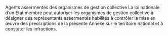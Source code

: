 Agents assermentés des organismes
de gestion collective
La loi nationale d’un Etat membre peut autoriser les organismes de gestion collective à désigner
des représentants assermentés habilités à contrôler la mise en œuvre des prescriptions de la
présente Annexe sur le territoire national et à constater les infractions.